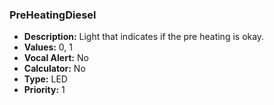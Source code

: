 ### PreHeatingDiesel

- **Description:** Light that indicates if the pre heating is okay.
- **Values:** 0, 1
- **Vocal Alert:** No
- **Calculator:** No
- **Type:** LED
- **Priority:** 1
